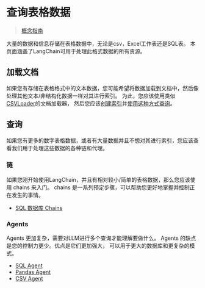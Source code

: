 # 查询表格数据

> [概念指南](https://docs.langchain.com/docs/use-cases/qa-tabular)


大量的数据和信息存储在表格数据中，无论是csv，Excel工作表还是SQL表。
本页面涵盖了LangChain可用于处理此格式数据的所有资源。

## 加载文档
如果您有存储在表格格式中的文本数据，您可能希望将数据加载到文档中，然后像处理其他文本/非结构化数据一样对其进行索引。
为此，您应该使用类似[CSVLoader](../modules/indexes/document_loaders/examples/csv.ipynb)的文档加载器，
然后您应该[创建索引](../modules/indexes.rst)并[使用这种方式查询](../modules/chains/index_examples/vector_db_qa.ipynb)。

## 查询
如果您有更多的数字表格数据，或者有大量数据并且不想对其进行索引，您应该查看我们用于处理这些数据的各种链和代理。

### 链
如果您刚开始使用LangChain，并且有相对较小/简单的表格数据，那么您应该使用 chains 来入门。
chains 是一系列预定步骤，可以帮助您更好地掌握并控制正在发生的事情。

- [SQL 数据库 Chains](../modules/chains/examples/sqlite.ipynb)

### Agents

Agents 更加复杂，需要对LLM进行多个查询才能理解要做什么。
Agents 的缺点是您的控制力更少。优点是它们更加强大，
可以用于更大的数据库和更复杂的模式。

- [SQL Agent](../modules/agents/toolkits/examples/sql_database.ipynb)
- [Pandas Agent](../modules/agents/toolkits/examples/pandas.ipynb)
- [CSV Agent](../modules/agents/toolkits/examples/csv.ipynb)
